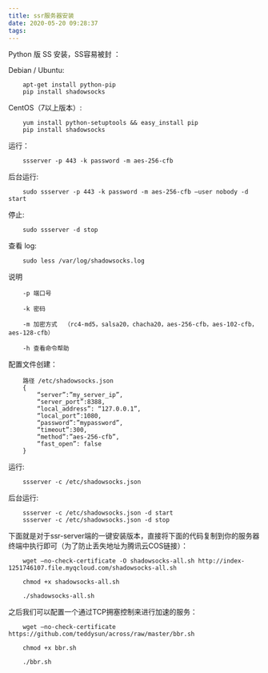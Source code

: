 ```yaml
---
title: ssr服务器安装
date: 2020-05-20 09:28:37
tags:
---
```


Python 版 SS 安装，SS容易被封 ：

Debian / Ubuntu:
```
    apt-get install python-pip
    pip install shadowsocks
```
CentOS（7以上版本）:
```
    yum install python-setuptools && easy_install pip
    pip install shadowsocks
```
运行：
```
    ssserver -p 443 -k password -m aes-256-cfb
```
后台运行:
```
    sudo ssserver -p 443 -k password -m aes-256-cfb –user nobody -d start
```
停止:
```
    sudo ssserver -d stop
```
查看 log:
```
    sudo less /var/log/shadowsocks.log
```
说明
```
    -p 端口号

    -k 密码

    -m 加密方式  （rc4-md5，salsa20，chacha20，aes-256-cfb，aes-102-cfb，aes-128-cfb）

    -h 查看命令帮助
```
配置文件创建：
```
    路径 /etc/shadowsocks.json
    {
        “server”:”my_server_ip”,
        “server_port”:8388,
        “local_address”: “127.0.0.1”,
        “local_port”:1080,
        “password”:”mypassword”,
        “timeout”:300,
        “method”:”aes-256-cfb”,
        “fast_open”: false
    }
```
运行:
```
    ssserver -c /etc/shadowsocks.json
```
后台运行:
```
    ssserver -c /etc/shadowsocks.json -d start
    ssserver -c /etc/shadowsocks.json -d stop
```
下面就是对于ssr-server端的一键安装版本，直接将下面的代码复制到你的服务器终端中执行即可（为了防止丢失地址为腾讯云COS链接）：
```
    wget –no-check-certificate -O shadowsocks-all.sh http://index-1251746107.file.myqcloud.com/shadowsocks-all.sh

    chmod +x shadowsocks-all.sh

    ./shadowsocks-all.sh
```

之后我们可以配置一个通过TCP拥塞控制来进行加速的服务：
```
    wget –no-check-certificate https://github.com/teddysun/across/raw/master/bbr.sh

    chmod +x bbr.sh

    ./bbr.sh
```
